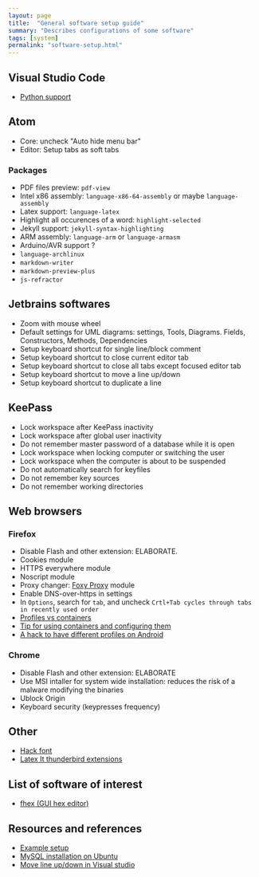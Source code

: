 ```yaml
---
layout: page
title:  "General software setup guide"
summary: "Describes configurations of some software"
tags: [system]
permalink: "software-setup.html"
---
```


## Visual Studio Code
* [Python support](https://marketplace.visualstudio.com/items?itemName=ms-python.python)

## Atom
* Core: uncheck "Auto hide menu bar"
* Editor: Setup tabs as soft tabs

### Packages
* PDF files preview: `pdf-view`
* Intel x86 assembly: `language-x86-64-assembly` or maybe `language-assembly`
* Latex support: `language-latex`
* Highlight all occurences of a word: `highlight-selected`
* Jekyll support: `jekyll-syntax-highlighting`
* ARM assembly: `language-arm` or `language-armasm`
* Arduino/AVR support ?
* `language-archlinux`
* `markdown-writer`
* `markdown-preview-plus`
* `js-refractor`


## Jetbrains softwares  
* Zoom with mouse wheel
* Default settings for UML diagrams: settings, Tools, Diagrams. Fields, Constructors, Methods, Dependencies
* Setup keyboard shortcut for single line/block comment
* Setup keyboard shortcut to close current editor tab
* Setup keyboard shortcut to close all tabs except focused editor tab
* Setup keyboard shortcut to move a line up/down
* Setup keyboard shortcut to duplicate a line

## KeePass
* Lock workspace after KeePass inactivity
* Lock workspace after global user inactivity
* Do not remember master password of a database while it is open
* Lock workspace when locking computer or switching the user
* Lock workspace when the computer is about to be suspended 
* Do not automatically search for keyfiles
* Do not remember key sources
* Do not remember working directories


## Web browsers
### Firefox
* Disable Flash and other extension: ELABORATE.
* Cookies module
* HTTPS everywhere module
* Noscript module
* Proxy changer: [Foxy Proxy](https://addons.mozilla.org/en-US/firefox/addon/foxyproxy-standard/) module
* Enable DNS-over-https in settings
* In `Options`, search for `tab`, and uncheck `Crtl+Tab cycles through tabs in recently used order`
* [Profiles vs containers](https://discourse.mozilla.org/t/containers-vs-profiles/23568/3)
* [Tip for using containers and configuring them](https://superuser.com/questions/1396464/firefox-shortcut-to-open-a-particular-account-container)
* [A hack to have different profiles on Android](https://discourse.mozilla.org/t/multiple-profiles-for-mobile-firefox/31660)


### Chrome
* Disable Flash and other extension: ELABORATE
* Use MSI intaller for system wide installation: reduces the risk of a malware modifying the binaries
* Ublock Origin
* Keyboard security (keypresses frequency)

## Other
* [Hack font](https://sourcefoundry.org/hack/)
* [Latex It thunderbird extensions](https://addons.thunderbird.net/en-US/thunderbird/addon/latex-it/)

## List of software of interest
* [fhex (GUI hex editor)](https://github.com/echo-devim/fhex)

## Resources and references
* [Example setup](http://jasonwryan.com/blog/2010/10/04/the-setup/)
* [MySQL installation on Ubuntu](https://www.digitalocean.com/community/tutorials/how-to-install-mysql-on-ubuntu-18-04)
* [Move line up/down in Visual studio](https://www.jflh.ca/2016-07-10-move-lines-up-and-down-in-visual-studio-code)